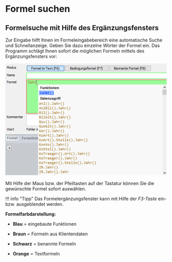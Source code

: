 # Formel suchen

## Formelsuche mit Hilfe des Ergänzungsfensters

Zur Eingabe hilft Ihnen im Formeleingabebereich eine automatische Suche und Schnellanzeige. Geben Sie dazu einzelne Wörter der Formel ein. Das Programm schlägt Ihnen sofort die möglichen Formeln mittels des Ergänzungsfensters vor:

![Image](img/image105.png)

Mit Hilfe der Maus bzw. der Pfeiltasten auf der Tastatur können Sie die gewünschte Formel sofort auswählen.

!!! info "Tipp"
    Das Formelergänzungsfenster kann mit Hilfe der *F3-Taste* ein- bzw. ausgeblendet werden.

**Formelfarbdarstellung:**

- **Blau** = eingebaute Funktionen

- **Braun** = Formeln aus Klientendaten

- **Schwarz** = benannte Formeln

- **Orange** = Textformeln